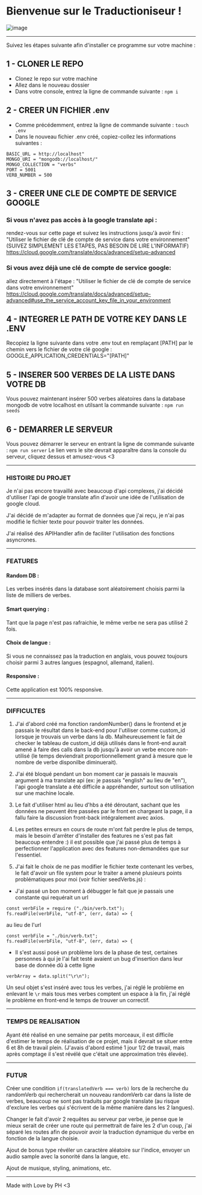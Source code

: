# Bienvenue sur le Traductioniseur !

![image](https://zupimages.net/up/20/08/qt9f.png)

---

Suivez les étapes suivante afin d'installer ce programme sur votre machine :

## 1 - CLONER LE REPO
- Clonez le repo sur votre machine
- Allez dans le nouveau dossier
- Dans votre console, entrez la ligne de commande suivante : `npm i`

## 2 - CREER UN FICHIER .env
- Comme précédemment, entrez la ligne de commande suivante : `touch .env`
- Dans le nouveau fichier .env créé, copiez-collez les informations suivantes :
```
BASIC_URL = http://localhost"
MONGO_URI = "mongodb://localhost/"
MONGO_COLLECTION = "verbs"
PORT = 5001
VERB_NUMBER = 500
```
## 3 - CREER UNE CLE DE COMPTE DE SERVICE GOOGLE
### Si vous n'avez pas accès à la google translate api : 
rendez-vous sur cette page et suivez les instructions jusqu'à avoir fini : "Utiliser le fichier de clé de compte de service dans votre environnement" (SUIVEZ SIMPLEMENT LES ETAPES, PAS BESOIN DE LIRE L'INFORMATIF)
https://cloud.google.com/translate/docs/advanced/setup-advanced

### Si vous avez déjà une clé de compte de service google:
allez directement à l'étape : "Utiliser le fichier de clé de compte de service dans votre environnement"
https://cloud.google.com/translate/docs/advanced/setup-advanced#use_the_service_account_key_file_in_your_environment

## 4 - INTEGRER LE PATH DE VOTRE KEY DANS LE .ENV
Recopiez la ligne suivante dans votre .env tout en remplaçant [PATH] par le chemin vers le fichier de votre clé google :
GOOGLE_APPLICATION_CREDENTIALS="[PATH]"

## 5 - INSERER 500 VERBES DE LA LISTE DANS VOTRE DB
Vous pouvez maintenant insérer 500 verbes aléatoires dans la database mongodb de votre localhost en utilsant la commande suivante : `npm run seeds`

## 6 - DEMARRER LE SERVEUR
Vous pouvez démarrer le serveur en entrant la ligne de commande suivante : `npm run server`
Le lien vers le site devrait apparaître dans la console du serveur, cliquez dessus et amusez-vous <3

---

### HISTOIRE DU PROJET

Je n'ai pas encore travaillé avec beaucoup d'api complexes, j'ai décidé d'utiliser l'api de google translate afin d'avoir une idée de l'utilisation de google cloud.

J'ai décidé de m'adapter au format de données que j'ai reçu, je n'ai pas modifié le fichier texte pour pouvoir traiter les données.

J'ai réalisé des APIHandler afin de faciliter l'utilisation des fonctions asyncrones.

---

### FEATURES

#### Random DB :
Les verbes insérés dans la database sont aléatoirement choisis parmi la liste de milliers de verbes.

#### Smart querying :
Tant que la page n'est pas rafraichie, le même verbe ne sera pas utilisé 2 fois.

#### Choix de langue :
Si vous ne connaissez pas la traduction en anglais, vous pouvez toujours choisir parmi 3 autres langues (espagnol, allemand, italien).

#### Responsive :
Cette application est 100% responsive.

---

### DIFFICULTES

1. J'ai d'abord créé ma fonction randomNumber() dans le frontend et je passais le résultat dans le back-end pour l'utiliser comme custom_id lorsque je trouvais un verbe dans la db. Malheureusement le fait de checker le tableau de custom_id déjà utilisés dans le front-end aurait amené à faire des calls dans la db jusqu'à avoir un verbe encore non-utilisé (le temps deviendrait proportionnellement grand à mesure que le nombre de verbe disponilbe diminuerait).

2. J'ai été bloqué pendant un bon moment car je passais le mauvais argument à ma translate api (ex: je passais "english" au lieu de "en"), l'api google translate a été difficile a appréhander, surtout son utilisation sur une machine locale.

3. Le fait d'utiliser html au lieu d'hbs a été déroutant, sachant que les données ne peuvent être passées par le front en chargeant la page, il a fallu faire la discussion front-back intégralement avec axios.

4. Les petites erreurs en cours de route m'ont fait perdre le plus de temps, mais le besoin d'arrêter d'installer des features ne s'est pas fait beaucoup entendre :) il est possible que j'ai passé plus de temps à perfectionner l'application avec des features non-demandées que sur l'essentiel.

5. J'ai fait le choix de ne pas modifier le fichier texte contenant les verbes, le fait d'avoir un file system pour le traiter a amené plusieurs points problématiques pour moi (voir fichier seedVerbs.js) :
- J'ai passé un bon moment à débugger le fait que je passais une constante qui requérait un url
```
const verbFile = require ("./bin/verb.txt");
fs.readFile(verbFile, "utf-8", (err, data) => {
```
au lieu de l'url
```
const verbFile = "./bin/verb.txt";
fs.readFile(verbFile, "utf-8", (err, data) => {
```
- Il s'est aussi posé un problème lors de la phase de test, certaines personnes à qui je l'ai fait testé avaient un bug d'insertion dans leur base de donnée dû à cette ligne
```
verbArray = data.split("\r\n");
```
Un seul objet s'est inséré avec tous les verbes, j'ai réglé le problème en enlevant le `\r` mais tous mes verbes comptent un espace à la fin, j'ai réglé le problème en front-end le temps de trouver un correctif.

---

### TEMPS DE REALISATION

Ayant été réalisé en une semaine par petits morceaux, il est difficile d'estimer le temps de réalisation de ce projet, mais il devrait se situer entre 6 et 8h de travail plein.
(J'avais d'abord estimé 1 jour 1/2 de travail, mais après comptage il s'est révélé que c'était une approximation très élevée).

---

### FUTUR

Créer une condition `if(translatedVerb === verb)` lors de la recherche du randomVerb qui rechercherait un nouveau randomVerb car dans la liste de verbes, beaucoup ne sont pas traduits par google translate (au risque d'exclure les verbes qui s'écrivent de la même manière dans les 2 langues).

Changer le fait d'avoir 2 requêtes au serveur par verbe, je pense que le mieux serait de créer une route qui permettrait de faire les 2 d'un coup, j'ai séparé les routes afin de pouvoir avoir la traduction dynamique du verbe en fonction de la langue choisie.

Ajout de bonus type révéler un caractère aléatoire sur l'indice, envoyer un audio sample avec la sonorité dans la langue, etc.

Ajout de musique, styling, animations, etc.

---

Made with Love by PH <3
